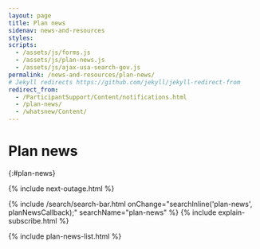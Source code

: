 ```yaml
---
layout: page
title: Plan news
sidenav: news-and-resources
styles:
scripts:
  - /assets/js/forms.js
  - /assets/js/plan-news.js
  - /assets/js/ajax-usa-search-gov.js
permalink: /news-and-resources/plan-news/
# Jekyll redirects https://github.com/jekyll/jekyll-redirect-from
redirect_from:
  - /ParticipantSupport/Content/notifications.html
  - /plan-news/
  - /whatsnew/Content/
---
```


# Plan news
{:#plan-news}

{% include next-outage.html %}

<section class="subscribe-or-search" markdown="1">
{% include /search/search-bar.html  onChange="searchInline('plan-news', planNewsCallback);" searchName="plan-news" %}
{% include explain-subscribe.html %}
</section>


{% include plan-news-list.html %}

